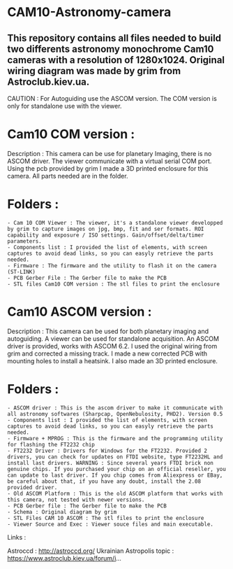 # CAM10-Astronomy-camera

## This repository contains all files needed to build two differents astronomy monochrome Cam10 cameras with a resolution of 1280x1024. Original wiring diagram was made by grim from Astroclub.kiev.ua.
CAUTION : For Autoguiding use the ASCOM version. The COM version is only for standalone use with the viewer.

# Cam10 COM version :

Description : This camera can be use for planetary Imaging, there is no ASCOM driver. The viewer communicate with a virtual serial COM port. Using the pcb provided by grim I made a 3D printed enclosure for this camera. All parts needed are in the folder.

# Folders :

	- Cam 10 COM Viewer : The viewer, it's a standalone viewer developped by grim to capture images on jpg, bmp, fit and ser formats. ROI capability and exposure / ISO settings. Gain/offset/delta/timer parameters.
	- Components list : I provided the list of elements, with screen captures to avoid dead links, so you can easyly retrieve the parts needed.
	- Firmware : The firmware and the utility to flash it on the camera (ST-LINK)
	- PCB Gerber File : The Gerber file to make the PCB
	- STL files Cam10 COM version : The stl files to print the enclosure


# Cam10 ASCOM version :

Description : This camera can be used for both planetary imaging and autoguiding. A viewer can be used for standalone acquisition. An ASCOM driver is provided, works with ASCOM 6.2. I used the original wiring from grim and corrected a missing track. I made a new corrected PCB with mounting holes to install a heatsink. I also made an 3D printed enclosure.

# Folders :

	- ASCOM driver : This is the ascom driver to make it communicate with all astronomy softwares (Sharpcap, OpenNebulosity, PHD2). Version 0.5
	- Components list : I provided the list of elements, with screen captures to avoid dead links, so you can easyly retrieve the parts needed.
	- Firmware + MPROG : This is the firmware and the programming utility for flashing the FT2232 chip
	- FT2232 Driver : Drivers for Windows for the FT2232. Provided 2 drivers, you can check for updates on FTDI website, type FT2232HL and install last drivers. WARNING : Since several years FTDI brick non genuine chips. If you purchased your chip on an official reseller, you can update to last driver. If you chip comes from Aliexpress or EBay, be careful about that, if you have any doubt, install the 2.08 provided driver.
	- Old ASCOM Platform : This is the old ASCOM platform that works with this camera, not tested with newer versions.
	- PCB Gerber file : The Gerber file to make the PCB
	- Schema : Original diagram by grim
	- STL Files CAM 10 ASCOM : The stl files to print the enclosure
	- Viewer Source and Exec : Viewer souce files and main executable.

Links :

Astroccd : http://astroccd.org/
Ukrainian Astropolis topic : https://www.astroclub.kiev.ua/forum/i...